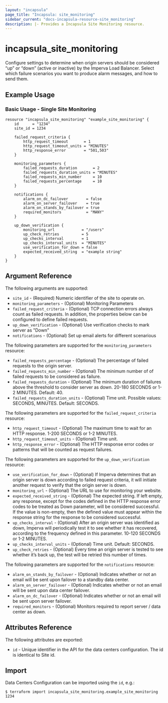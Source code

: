 ```yaml
---
layout: "incapsula"
page_title: "Incapsula: site_monitoring"
sidebar_current: "docs-incapsula-resource-site_monitoring"
description: |- Provides a Incapsula Site Monitoring resource.
---
```


# incapsula_site_monitoring

Configure settings to determine when origin servers should be considered “up” or “down” (active or inactive) by the Imperva Load Balancer. 
Select which failure scenarios you want to produce alarm messages, and how to send them.

## Example Usage

### Basic Usage - Single Site Monitoring

```hcl
resource "incapsula_site_monitoring" "example_site_monitoring" {
    id      = "1234"
    site_id = 1234

    failed_request_criteria {
        http_request_timeout       = 1
        http_request_timeout_units = "MINUTES"
        http_response_error        = "501,503"
    }

    monitoring_parameters {
        failed_requests_duration       = 2
        failed_requests_duration_units = "MINUTES"
        failed_requests_min_number     = 10
        failed_requests_percentage     = 10
    }

    notifications {
        alarm_on_dc_failover        = false
        alarm_on_server_failover    = true
        alarm_on_stands_by_failover = true
        required_monitors           = "MANY"
    }

    up_down_verification {
        monitoring_url            = "/users"
        up_check_retries          = 5
        up_checks_interval        = 1
        up_checks_interval_units  = "MINUTES"
        use_verification_for_down = false
        expected_received_string  = "example string"
    }
}
```

## Argument Reference

The following arguments are supported:

* `site_id` - (Required) Numeric identifier of the site to operate on.
* `monitoring_parameters` - (Optional) Monitoring Parameters
* `failed_request_criteria` - (Optional) TCP connection errors always count as failed requests. In addition, the properties below can be configured to define failed requests.
* `up_down_verification` - (Optional) Use verification checks to mark server as "Down"
* `notifications` - (Optional) Set up email alerts for different scenarious

The following parameters are supported for the `monitoring_parameters` resource:

* `failed_requests_percentage` - (Optional) The percentage of failed requests to the origin server.
* `failed_requests_min_number` - (Optional) The minimum number of of failed requests to be considered as failure.
* `failed_requests_duration` - (Optional) The minimum duration of failures above the threshold to consider server as down. 20-180 SECONDS or 1-2 MINUTES. Default: 40.
* `failed_requests_duration_units` - (Optional) Time unit. Possible values: SECONDS, MINUTES. Default: SECONDS.


The following parameters are supported for the `failed_request_criteria` resource:
* `http_request_timeout` - (Optional) The maximum time to wait for an HTTP response. 1-200 SECONDS or 1-2 MINUTES.
* `http_request_timeout_units` - (Optional) Time unit.
* `http_response_error` - (Optional) The HTTP response error codes or patterns that will be counted as request failures.


The following parameters are supported for the `up_down_verification` resource:
* `use_verification_for_down` - (Optional) If Imperva determines that an origin server is down according to failed request criteria, it will initiate another request to verify that the origin server is down.
* `monitoring_url` - (Optional) The URL to use for monitoring your website.
* `expected_received_string` - (Optional) The expected string. If left empty, any response, except for the codes defined in the HTTP response error codes to be treated as Down parameter, will be considered successful. If the value is non-empty, then the defined value must appear within the response string for the response to be considered successful.
* `up_checks_interval` - (Optional) After an origin server was identified as down, Imperva will periodically test it to see whether it has recovered, according to the frequency defined in this parameter. 10-120 SECONDS or 1-2 MINUTES.
* `up_checks_interval_units` - (Optional) Time unit. Default: SECONDS.
* `up_check_retries` - (Optional) Every time an origin server is tested to see whether it’s back up, the test will be retried this number of times.

The following parameters are supported for the `notifications` resource:
* `alarm_on_stands_by_failover` - (Optional) Indicates whether or not an email will be sent upon failover to a standby data center.
* `alarm_on_server_failover` - (Optional) Indicates whether or not an email will be sent upon data center failover.
* `alarm_on_dc_failover` - (Optional) Indicates whether or not an email will be sent upon server failover.
* `required_monitors` - (Optional) Monitors required to report server / data center as down.

## Attributes Reference

The following attributes are exported:

* `id` - Unique identifier in the API for the data centers configuration. The id is identical to Site id.

## Import

Data Centers Configuration can be imported using the `id`, e.g.:

```
$ terraform import incapsula_site_monitoring.example_site_monitoring 1234
```